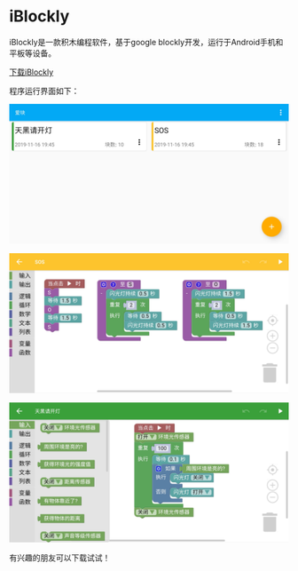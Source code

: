 # iBlockly

iBlockly是一款积木编程软件，基于google blockly开发，运行于Android手机和平板等设备。

[下载iBlockly](https://github.com/albuer/iBlockly/releases)

程序运行界面如下：

![](img/1.jpg)

![](img/2.jpg)

![](img/3.jpg)


有兴趣的朋友可以下载试试！
